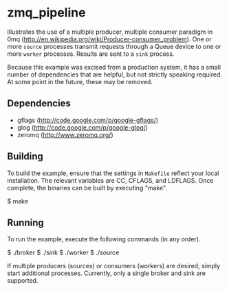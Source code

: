 zmq_pipeline
============

Illustrates the use of a multiple producer, multiple consumer paradigm in 0mq
(http://en.wikipedia.org/wiki/Producer-consumer_problem). One or more `source`
processes transmit requests through a Queue device to one or more `worker`
processes. Results are sent to a `sink` process.

Because this example was excised from a production system, it has a small
number of dependencies that are helpful, but not strictly speaking required.
At some point in the future, these may be removed.

Dependencies
-------------
* gflags (http://code.google.com/p/google-gflags/)
* glog (http://code.google.com/p/google-glog/)
* zeromq (http://www.zeromq.org/)

Building
-------------
To build the example, ensure that the settings in `Makefile` reflect your
local installation. The relevant variables are CC, CFLAGS, and LDFLAGS.
Once complete, the binaries can be built by executing "make".

$ make

Running
-------------
To run the example, execute the following commands (in any order).

$ ./broker
$ ./sink
$ ./worker
$ ./source

If multiple producers (sources) or consumers (workers) are desired,
simply start additional processes. Currently, only a single broker
and sink are supported.
